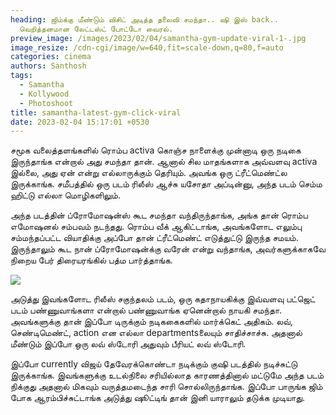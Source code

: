 ```yaml
---
heading: ஜிம்க்கு மீண்டும் விசிட் அடித்த தலைவி சமந்தா.. ஷி இஸ் back..
  வெறித்தனமான லேட்டஸ்ட் போட்டோ வைரல்.
preview_image: /images/2023/02/04/samantha-gym-update-viral-1-.jpg
image_resize: /cdn-cgi/image/w=640,fit=scale-down,q=80,f=auto
categories: cinema
authors: Santhosh
tags:
  - Samantha
  - Kollywood
  - Photoshoot
title: samantha-latest-gym-click-viral
date: 2023-02-04 15:17:01 +0530
---
```



சமூக வலைத்தளங்களில் ரொம்ப activa கொஞ்ச நாளைக்கு முன்னாடி ஒரு நடிகை இருந்தாங்க என்றால் அது சமந்தா தான். ஆனால் சில மாதங்களாக அவ்வளவு activa இல்லை, அது ஏன் என்று எல்லாருக்கும் தெரியும். அவங்க ஒரு ட்ரீட்மெண்ட்ல இருக்காங்க. சமீபத்தில் ஒரு படம் ரிலீஸ் ஆச்சு யசோதா அப்டின்னு, அந்த படம் செம்ம ஹிட்டு எல்லா மொழிகளிலும்.

அந்த படத்தின்  ப்ரோமோஷன்ஸ் கூட சமந்தா வந்திருந்தாங்க, அங்க தான் ரொம்ப எமோஷனல் சம்பவம் நடந்தது. ரொம்ப வீக் ஆகிட்டாங்க, அவங்களோட எலும்பு சம்மந்தப்பட்ட வியாதிக்கு அப்போ தான் ட்ரீட்மெண்ட் எடுத்துட்டு இருந்த சமயம். இருந்தாலும் கூட நான் ப்ரோமோஷன்க்கு வரேன் என்று வந்தாங்க, அவர்களுக்காகவே நிறைய பேர் திரையரங்கில் பத்ம பார்த்தாங்க.

![](/images/2023/02/04/samantha-gym-update-viral-2-.jpg)

அடுத்து இவங்களோட ரிலீஸ் சகுந்தலம் படம், ஒரு கதாநாயகிக்கு இவ்வளவு பட்ஜெட் படம் பண்ணுவாங்களா என்றால் பண்ணுவாங்க ஏனென்றால் நாயகி சமந்தா. அவங்களுக்கு தான் இப்போ டிருக்கும் நடிககைகளில் மார்க்கெட் அதிகம். லவ், செண்டிமெண்ட், action என எல்லா departmentsலையும் சாதிச்சாச்சு. அதனால் மீண்டும் இப்போ ஒரு லவ் ஸ்டோரி அதுவும் பீரியட் லவ் ஸ்டோரி.

இப்போ currently விஜய் தேவேரக்கொண்டா நடிக்கும் குஷி படத்தில் நடிச்சுட்டு இருக்காங்க. இவங்களுக்கு உடல்நிலை சரியில்லாத காரணத்தினால் மட்டுமே அந்த படம் நிக்குது அதனால் மிகவும் வருத்தமடைந்த சாரி சொல்லிருந்தாங்க. இப்போ பாருங்க ஜிம் போக ஆரம்பிச்சுட்டாங்க அடுத்து ஷூட்டிங் தான் இனி யாராலும் தடுக்க முடியாது.